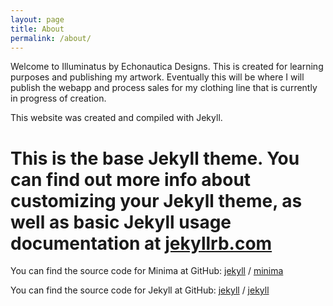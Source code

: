 ```yaml
---
layout: page
title: About
permalink: /about/
---
```


Welcome to Illuminatus by Echonautica Designs. This is created for learning purposes and publishing my artwork. Eventually this will be where I will publish the webapp and process sales for my clothing line that is currently in progress of creation.

This website was created and compiled with Jekyll.

# This is the base Jekyll theme. You can find out more info about customizing your Jekyll theme, as well as basic Jekyll usage documentation at [jekyllrb.com](https://jekyllrb.com/)

You can find the source code for Minima at GitHub:
[jekyll][jekyll-organization] /
[minima](https://github.com/jekyll/minima)

You can find the source code for Jekyll at GitHub:
[jekyll][jekyll-organization] /
[jekyll](https://github.com/jekyll/jekyll)


[jekyll-organization]: https://github.com/jekyll
